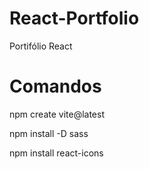 # React-Portfolio
 Portifólio React 

# Comandos

npm create vite@latest

npm install -D sass

npm install react-icons